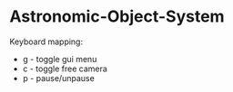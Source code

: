 # Astronomic-Object-System


Keyboard mapping:
- g - toggle gui menu
- c - toggle free camera
- p - pause/unpause
